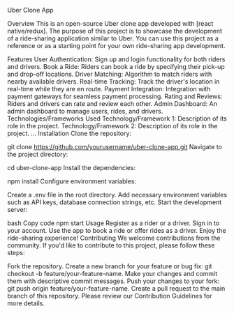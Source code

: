 Uber Clone App


Overview
This is an open-source Uber clone app developed with [react native/redux]. The purpose of this project is to showcase the development of a ride-sharing application similar to Uber. You can use this project as a reference or as a starting point for your own ride-sharing app development.

Features
User Authentication: Sign up and login functionality for both riders and drivers.
Book a Ride: Riders can book a ride by specifying their pick-up and drop-off locations.
Driver Matching: Algorithm to match riders with nearby available drivers.
Real-time Tracking: Track the driver's location in real-time while they are en route.
Payment Integration: Integration with payment gateways for seamless payment processing.
Rating and Reviews: Riders and drivers can rate and review each other.
Admin Dashboard: An admin dashboard to manage users, rides, and drivers.
Technologies/Frameworks Used
Technology/Framework 1: Description of its role in the project.
Technology/Framework 2: Description of its role in the project.
...
Installation
Clone the repository:



git clone https://github.com/yourusername/uber-clone-app.git
Navigate to the project directory:



cd uber-clone-app
Install the dependencies:


npm install
Configure environment variables:

Create a .env file in the root directory.
Add necessary environment variables such as API keys, database connection strings, etc.
Start the development server:

bash
Copy code
npm start
Usage
Register as a rider or a driver.
Sign in to your account.
Use the app to book a ride or offer rides as a driver.
Enjoy the ride-sharing experience!
Contributing
We welcome contributions from the community. If you'd like to contribute to this project, please follow these steps:

Fork the repository.
Create a new branch for your feature or bug fix: git checkout -b feature/your-feature-name.
Make your changes and commit them with descriptive commit messages.
Push your changes to your fork: git push origin feature/your-feature-name.
Create a pull request to the main branch of this repository.
Please review our Contribution Guidelines for more details.

